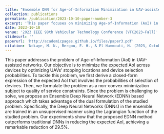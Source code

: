 ```yaml
---
title: "Ensemble DNN for Age-of-Information Minimization in UAV-assisted Networks"
collection: publications
permalink: /publication/2023-10-10-paper-number-3
excerpt: 'This paper focuses on minimizing Age-of-Information (AoI) in UAV-assisted networks by optimizing UAV locations and device selection. It derives a closed-form expression for expected AoI and formulates a non-convex minimization problem with quality constraints. An Ensemble Deep Neural Network (EDNN) approach, using the problem's dual formulation, is proposed and shows a 29.5 improvement over traditional methods.'
date: 2023-10-10
venue: '2023 IEEE 98th Vehicular Technology Conference (VTC2023-Fall)'
slidesurl: ''
paperurl: 'http://academicpages.github.io/files/paper3.pdf'
citation: 'Ndiaye, M. N., Bergou, E. H., & El Hammouti, H. (2023, October). Ensemble DNN for Age-of-Information Minimization in UAV-assisted Networks. In <i>2023 IEEE 98th Vehicular Technology Conference (VTC2023-Fall)</i> (pp. 1-6). IEEE.'
---
```


This paper addresses the problem of Age-of-Information (AoI) in UAV-assisted networks. Our objective is to minimize the expected AoI across devices by optimizing UAVs’ stopping locations and device selection probabilities. To tackle this problem, we first derive a closed-form expression of the expected AoI that involves the probabilities of selection of devices. Then, we formulate the problem as a non-convex minimization subject to quality of service constraints. Since the problem is challenging to solve, we propose an Ensemble Deep Neural Network (EDNN) based approach which takes advantage of the dual formulation of the studied problem. Specifically, the Deep Neural Networks (DNNs) in the ensemble are trained in an unsupervised manner using the Lagrangian function of the studied problem. Our experiments show that the proposed EDNN method outperforms traditional DNNs in reducing the expected AoI, achieving a remarkable reduction of 29.5%.
